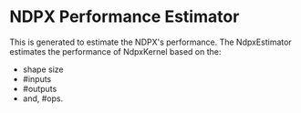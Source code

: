 # NDPX Performance Estimator
This is generated to estimate the NDPX's performance.
The NdpxEstimator estimates the performance of NdpxKernel based on the:
 - shape size
 - #inputs
 - #outputs
 - and, #ops.
